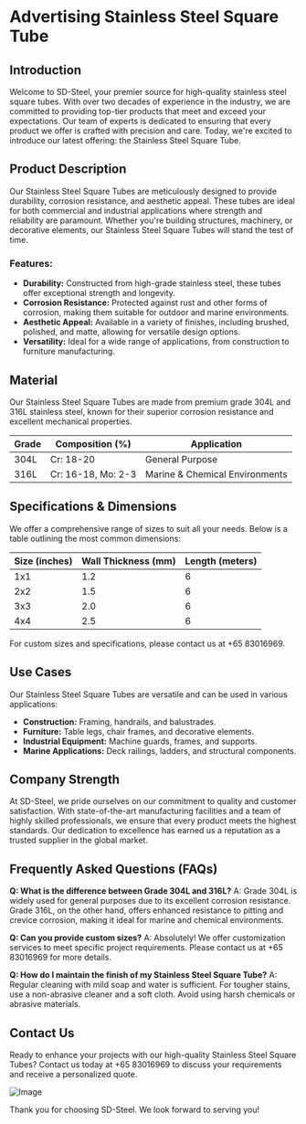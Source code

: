 # Advertising Stainless Steel Square Tube

## Introduction
Welcome to SD-Steel, your premier source for high-quality stainless steel square tubes. With over two decades of experience in the industry, we are committed to providing top-tier products that meet and exceed your expectations. Our team of experts is dedicated to ensuring that every product we offer is crafted with precision and care. Today, we're excited to introduce our latest offering: the Stainless Steel Square Tube.

## Product Description
Our Stainless Steel Square Tubes are meticulously designed to provide durability, corrosion resistance, and aesthetic appeal. These tubes are ideal for both commercial and industrial applications where strength and reliability are paramount. Whether you're building structures, machinery, or decorative elements, our Stainless Steel Square Tubes will stand the test of time.

### Features:
- **Durability:** Constructed from high-grade stainless steel, these tubes offer exceptional strength and longevity.
- **Corrosion Resistance:** Protected against rust and other forms of corrosion, making them suitable for outdoor and marine environments.
- **Aesthetic Appeal:** Available in a variety of finishes, including brushed, polished, and matte, allowing for versatile design options.
- **Versatility:** Ideal for a wide range of applications, from construction to furniture manufacturing.

## Material
Our Stainless Steel Square Tubes are made from premium grade 304L and 316L stainless steel, known for their superior corrosion resistance and excellent mechanical properties.

| Grade | Composition (%) | Application |
|-------|-----------------|-------------|
| 304L  | Cr: 18-20      | General Purpose |
| 316L  | Cr: 16-18, Mo: 2-3 | Marine & Chemical Environments |

## Specifications & Dimensions
We offer a comprehensive range of sizes to suit all your needs. Below is a table outlining the most common dimensions:

| Size (inches) | Wall Thickness (mm) | Length (meters) |
|---------------|---------------------|-----------------|
| 1x1           | 1.2                 | 6               |
| 2x2           | 1.5                 | 6               |
| 3x3           | 2.0                 | 6               |
| 4x4           | 2.5                 | 6               |

For custom sizes and specifications, please contact us at +65 83016969.

## Use Cases
Our Stainless Steel Square Tubes are versatile and can be used in various applications:

- **Construction:** Framing, handrails, and balustrades.
- **Furniture:** Table legs, chair frames, and decorative elements.
- **Industrial Equipment:** Machine guards, frames, and supports.
- **Marine Applications:** Deck railings, ladders, and structural components.

## Company Strength
At SD-Steel, we pride ourselves on our commitment to quality and customer satisfaction. With state-of-the-art manufacturing facilities and a team of highly skilled professionals, we ensure that every product meets the highest standards. Our dedication to excellence has earned us a reputation as a trusted supplier in the global market.

## Frequently Asked Questions (FAQs)

**Q: What is the difference between Grade 304L and 316L?**
A: Grade 304L is widely used for general purposes due to its excellent corrosion resistance. Grade 316L, on the other hand, offers enhanced resistance to pitting and crevice corrosion, making it ideal for marine and chemical environments.

**Q: Can you provide custom sizes?**
A: Absolutely! We offer customization services to meet specific project requirements. Please contact us at +65 83016969 for more details.

**Q: How do I maintain the finish of my Stainless Steel Square Tube?**
A: Regular cleaning with mild soap and water is sufficient. For tougher stains, use a non-abrasive cleaner and a soft cloth. Avoid using harsh chemicals or abrasive materials.

## Contact Us
Ready to enhance your projects with our high-quality Stainless Steel Square Tubes? Contact us today at +65 83016969 to discuss your requirements and receive a personalized quote.

![Image](https://github.com/user-attachments/assets/2567258e-e124-4816-932d-1809bd27ef0b)

Thank you for choosing SD-Steel. We look forward to serving you!
